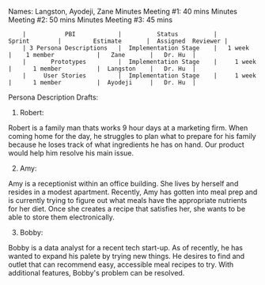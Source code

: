 Names: Langston, Ayodeji, Zane
Minutes Meeting #1: 40 mins
Minutes Meeting #2: 50 mins
Minutes Meeting #3: 45 mins


        |           PBI            |          Status          |         Sprint        |         Estimate       |  Assigned  Reviewer |
        | 3 Persona Descriptions   |  Implementation Stage    |   1 week              |    1 member            |   Zane       |   Dr. Hu  | 
        |       Prototypes         |  Implementation Stage    |     1 week            |      1 member          |  Langston    |   Dr. Hu  |
        |     User Stories         |  Implementation Stage    |     1 week            |      1 member          |  Ayodeji     |   Dr. Hu  |




Persona Description Drafts:

1. Robert:

Robert is a family man thats works 9 hour days at a marketing firm. When coming home for the day, he struggles to plan what to prepare for his family because he loses track of what ingredients he has on hand. Our product would help him resolve his main issue.

2. Amy:

Amy is a receptionist within an office building. She lives by herself and resides in a modest apartment. Recently, Amy has gotten into meal prep and is currently trying to figure out what meals have the appropriate nutrients for her diet. Once she creates a recipe that satisfies her, she wants to be able to store them electronically.

3. Bobby:

Bobby is a data analyst for a recent tech start-up. As of recently, he has wanted to expand his palete by trying new things. He desires to find and outlet that can recommend easy, accessible meal recipes to try. With additional features, Bobby's problem can be resolved.